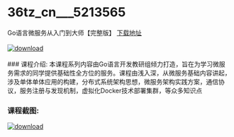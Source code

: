 # 36tz_cn___5213565
Go语言微服务从入门到大师【完整版】
[下载地址](http://www.36tz.cn/article/5213565 "下载地址")
<br/></br>[![download](http://36tz.cn/muke_img/2020_06_1-4.png "下载地址")](http://www.36tz.cn/article/5213565 "下载地址")
<br/></br>### 课程介绍:
本课程系列内容由Go语言开发教研组倾力打造，旨在为学习微服务需求的同学提供基础性全方位的服务。课程由浅入深，从微服务基础内容讲起，涉及单体单体应用的构建，分布式系统架构思想，微服务架构实践方案，通信协议，服务注册与发现机制，虚拟化Docker技术部署集群，等众多知识点

### 课程截图:
[![download](http://36tz.cn/muke_img/2020_06_2-4.png "下载地址")](http://www.36tz.cn/article/5213565 "下载地址")
